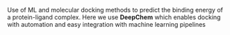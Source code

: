 Use of ML and molecular docking methods to predict the binding energy of a protein-ligand complex.
Here we use **DeepChem** which enables docking with automation and easy integration with machine learning pipelines
